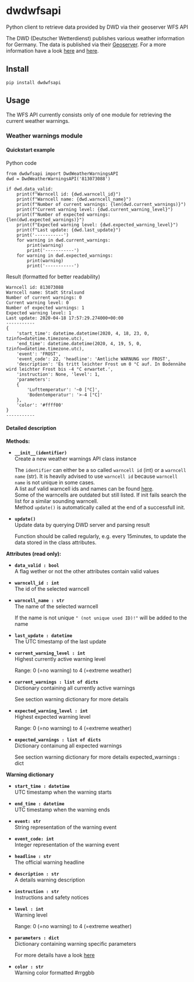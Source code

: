 # dwdwfsapi
Python client to retrieve data provided by DWD via their geoserver WFS API

The DWD (Deutscher Wetterdienst) publishes various weather information for Germany.
The data is published via their [Geoserver](https://maps.dwd.de). For a more information have a look [here](https://www.dwd.de/DE/leistungen/geowebservice/geowebservice.html) and [here](https://maps.dwd.de/geoserver/wfs?SERVICE=WFS&VERSION=2.0.0&REQUEST=GetCapabilities).

## Install
```
pip install dwdwfsapi
```

## Usage
The WFS API currently consists only of one module for retrieving the current weather warnings.

### Weather warnings module

#### Quickstart example
Python code
```
from dwdwfsapi import DwdWeatherWarningsAPI
dwd = DwdWeatherWarningsAPI('813073088')

if dwd.data_valid:
    print(f"Warncell id: {dwd.warncell_id}")
    print(f"Warncell name: {dwd.warncell_name}")
    print(f"Number of current warnings: {len(dwd.current_warnings)}")
    print(f"Current warning level: {dwd.current_warning_level}")
    print(f"Number of expected warnings: {len(dwd.expected_warnings)}")
    print(f"Expected warning level: {dwd.expected_warning_level}")
    print(f"Last update: {dwd.last_update}")
    print('-----------')
    for warning in dwd.current_warnings:
        print(warning)
        print('-----------')
    for warning in dwd.expected_warnings:
        print(warning)
        print('-----------')
```

Result (formatted for better readability)
```
Warncell id: 813073088
Warncell name: Stadt Stralsund
Number of current warnings: 0
Current warning level: 0
Number of expected warnings: 1
Expected warning level: 1
Last update: 2020-04-18 17:57:29.274000+00:00
-----------
{
    'start_time': datetime.datetime(2020, 4, 18, 23, 0, tzinfo=datetime.timezone.utc),
    'end_time': datetime.datetime(2020, 4, 19, 5, 0, tzinfo=datetime.timezone.utc),
    'event': 'FROST',
    'event_code': 22, 'headline': 'Amtliche WARNUNG vor FROST',
    'description': 'Es tritt leichter Frost um 0 °C auf. In Bodennähe wird leichter Frost bis -4 °C erwartet.',
    'instruction': None, 'level': 1,
    'parameters':
    {
        'Lufttemperatur': '~0 [°C]',
        'Bodentemperatur': '>-4 [°C]'
    },
    'color': '#ffff00'
}
-----------
```

#### Detailed description
**Methods:**
- **`__init__(identifier)`**  
  Create a new weather warnings API class instance  
  
  The `identifier` can either be a so called `warncell id` (int) or a `warncell name` (str). It is heavily advised to use `warncell id` because `warncell name` is not unique in some cases.  
  A list auf valid warncell ids and names can be found [here](https://www.dwd.de/DE/leistungen/opendata/help/warnungen/cap_warncellids_csv.html).  
  Some of the warncells are outdated but still listed. If init fails search the list for a similar sounding warncell.  
  Method `update()` is automatically called at the end of a successfull init.  

- **`update()`**  
  Update data by querying DWD server and parsing result  
  
  Function should be called regularly, e.g. every 15minutes, to update the data stored in the class attributes.

**Attributes (read only):**
- **`data_valid : bool`**  
  A flag wether or not the other attributes contain valid values

- **`warncell_id : int`**  
  The id of the selected warncell

- **`warncell_name : str`**  
  The name of the selected warncell  
  
  If the name is not unique `" (not unique used ID)!"` will be added to the name

- **`last_update : datetime`**  
  The UTC timestamp of the last update

- **`current_warning_level : int`**  
  Highest currently active warning level  
  
  Range: 0 (=no warning) to 4 (=extreme weather)

- **`current_warnings : list of dicts`**  
  Dictionary containing all currently active warnings  
  
  See section warning dictionary for more details

- **`expected_warning_level : int`**  
  Highest expected warning level  
  
  Range: 0 (=no warning) to 4 (=extreme weather)

- **`expected_warnings : list of dicts`**  
  Dictionary containung all expected warnings
  
  See section warning dictionary for more details
    expected_warnings : dict

**Warning dictionary**
- **`start_time : datetime`**  
  UTC timestamp when the warning starts

- **`end_time : datetime`**  
  UTC timestamp when the warning ends

- **`event: str`**  
  String representation of the warning event

- **`event_code: int`**  
  Integer representation of the warning event

- **`headline : str`**  
  The official warning headline

- **`description : str`**  
  A details warning description

- **`instruction : str`**  
  Instructions and safety notices

- **`level : int`**  
  Warning level  
  
  Range: 0 (=no warning) to 4 (=extreme weather)

- **`parameters : dict`**  
  Dictionary containing warning specific parameters  
  
  For more details have a look [here](https://www.dwd.de/DE/leistungen/gds/help/warnungen/cap_dwd_profile_en_pdf.pdf)

- **`color : str`**  
  Warning color formatted #rrggbb
